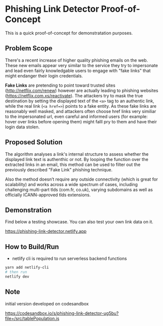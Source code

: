 # Phishing Link Detector Proof-of-Concept

This is a quick proof-of-concept for demonstratation purposes.

## Problem Scope

There's a recent increase of higher quality phishing emails on the web. These new emails appear very similar to the service they try to impersonate and lead even fairly knowledgable users to engage with "fake links" that might endanger their login credentials.

**Fake Links** are pretending to point toward trusted sites (http://netflix.com/renew) however are actually leading to phishing websites (https://netflix.com.xs/reactivate). The attackers try to mask the true destination by setting the displayed text of the `<a>` tag to an authentic link, while the real link (`<a href=>`) points to a fake entity.
As these fake links are reasonably well masked, and attackers often choose href links very similiar to the impersonated url, even careful and informed users (for example: hover over links before opening them) might falll pry to them and have their login data stolen.

## Proposed Solution

The algorithm analyses a link's internal structure to assess whether the displayed link text is authenthic or not. By looping the function over the extracted links in an email, this method can be used to filter out the previously described "Fake Link" phishing technique.

Also the method doesn’t require any outside connectivity (which is great for scalability) and works across a wide spectrum of cases, including challenging multi-part tlds (com.fr, co.uk), varying subdomains as well as officially ICANN-approved tlds extensions.

## Demonstration

Find below a testing showcase. You can also test your own link data on it.

https://phishing-link-detector.netlify.app

## How to Build/Run

- netlify cli is required to run serverless backend functions

```bash
yarn add netlify-cli
# then run
netlify dev
```

## Note

initial version developed on codesandbox

https://codesandbox.io/s/phishing-link-detector-ug5bu?file=/src/tablePopulation.js
